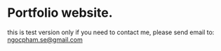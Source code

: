 # Portfolio website.
this is test version only
if you need to contact me, please send email to: ngocpham.se@gmail.com
